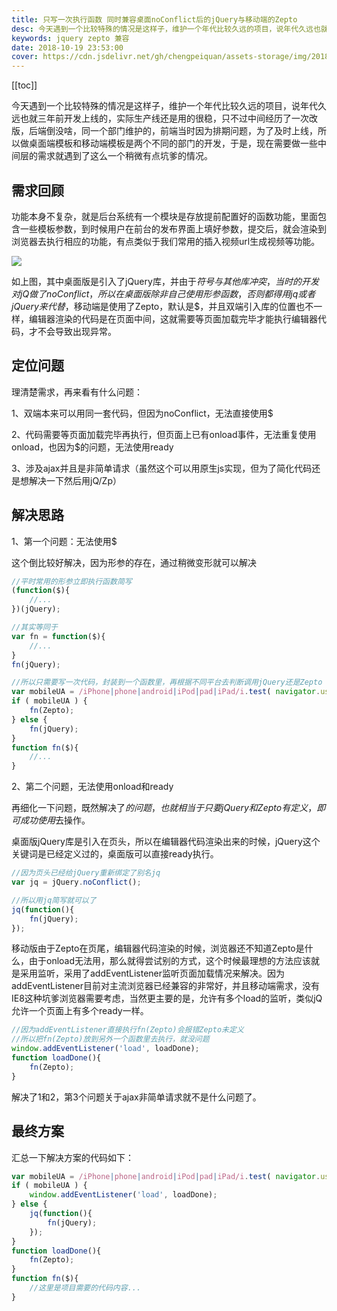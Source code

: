 ```yaml
---
title: 只写一次执行函数 同时兼容桌面noConflict后的jQuery与移动端的Zepto
desc: 今天遇到一个比较特殊的情况是这样子，维护一个年代比较久远的项目，说年代久远也就三年前开发上线的，实际生产线还是用的很稳，只不过中间经历了一次改版，后端倒没啥，同一个部门维护的，前端当时因为排期问题，为了及时上线，所以做桌面端模板和移动端模板是两个不同的部门的开发，于是，现在需要做一些中间层的需求就遇到了这么一个稍微有点坑爹的情况。
keywords: jquery zepto 兼容
date: 2018-10-19 23:53:00
cover: https://cdn.jsdelivr.net/gh/chengpeiquan/assets-storage/img/2018/10/1-2.jpg
---
```

[[toc]]

今天遇到一个比较特殊的情况是这样子，维护一个年代比较久远的项目，说年代久远也就三年前开发上线的，实际生产线还是用的很稳，只不过中间经历了一次改版，后端倒没啥，同一个部门维护的，前端当时因为排期问题，为了及时上线，所以做桌面端模板和移动端模板是两个不同的部门的开发，于是，现在需要做一些中间层的需求就遇到了这么一个稍微有点坑爹的情况。

## 需求回顾

功能本身不复杂，就是后台系统有一个模块是存放提前配置好的函数功能，里面包含一些模板参数，到时候用户在前台的发布界面上填好参数，提交后，就会渲染到浏览器去执行相应的功能，有点类似于我们常用的插入视频url生成视频等功能。

![](https://cdn.jsdelivr.net/gh/chengpeiquan/assets-storage/img/2018/10/1-1.jpg)

如上图，其中桌面版是引入了jQuery库，并由于$符号与其他库冲突，当时的开发对jQ做了noConflict，所以在桌面版除非自己使用形参函数，否则都得用jq或者jQuery来代替$，移动端是使用了Zepto，默认是$，并且双端引入库的位置也不一样，编辑器渲染的代码是在页面中间，这就需要等页面加载完毕才能执行编辑器代码，才不会导致出现异常。

## 定位问题

理清楚需求，再来看有什么问题：

1、双端本来可以用同一套代码，但因为noConflict，无法直接使用$

2、代码需要等页面加载完毕再执行，但页面上已有onload事件，无法重复使用onload，也因为$的问题，无法使用ready

3、涉及ajax并且是非简单请求（虽然这个可以用原生js实现，但为了简化代码还是想解决一下然后用jQ/Zp）

## 解决思路

1、第一个问题：无法使用$

这个倒比较好解决，因为形参的存在，通过稍微变形就可以解决

```javascript
//平时常用的形参立即执行函数简写
(function($){
	//...
})(jQuery);

//其实等同于
var fn = function($){
	//...
}
fn(jQuery);

//所以只需要写一次代码，封装到一个函数里，再根据不同平台去判断调用jQuery还是Zepto
var mobileUA = /iPhone|phone|android|iPod|pad|iPad/i.test( navigator.userAgent.toLowerCase() );
if ( mobileUA ) {
	fn(Zepto);
} else {
	fn(jQuery);
}
function fn($){
	//...
}
```

2、第二个问题，无法使用onload和ready

再细化一下问题，既然解决了$的问题，也就相当于只要jQuery和Zepto有定义，即可成功使用$去操作。

桌面版jQuery库是引入在页头，所以在编辑器代码渲染出来的时候，jQuery这个关键词是已经定义过的，桌面版可以直接ready执行。

```javascript
//因为页头已经给jQuery重新绑定了别名jq
var jq = jQuery.noConflict();

//所以用jq简写就可以了
jq(function(){
    fn(jQuery);
});
```

移动版由于Zepto在页尾，编辑器代码渲染的时候，浏览器还不知道Zepto是什么，由于onload无法用，那么就得尝试别的方式，这个时候最理想的方法应该就是采用监听，采用了addEventListener监听页面加载情况来解决。因为addEventListener目前对主流浏览器已经兼容的非常好，并且移动端需求，没有IE8这种坑爹浏览器需要考虑，当然更主要的是，允许有多个load的监听，类似jQ允许一个页面上有多个ready一样。

```javascript
//因为addEventListener直接执行fn(Zepto)会报错Zepto未定义
//所以把fn(Zepto)放到另外一个函数里去执行，就没问题
window.addEventListener('load', loadDone);
function loadDone(){
	fn(Zepto);
}
```

解决了1和2，第3个问题关于ajax非简单请求就不是什么问题了。

## 最终方案

汇总一下解决方案的代码如下：

```javascript
var mobileUA = /iPhone|phone|android|iPod|pad|iPad/i.test( navigator.userAgent.toLowerCase() );
if ( mobileUA ) {
    window.addEventListener('load', loadDone);
} else {
    jq(function(){
        fn(jQuery);
    });
}
function loadDone(){
	fn(Zepto);
}
function fn($){
	//这里是项目需要的代码内容...
}
```
